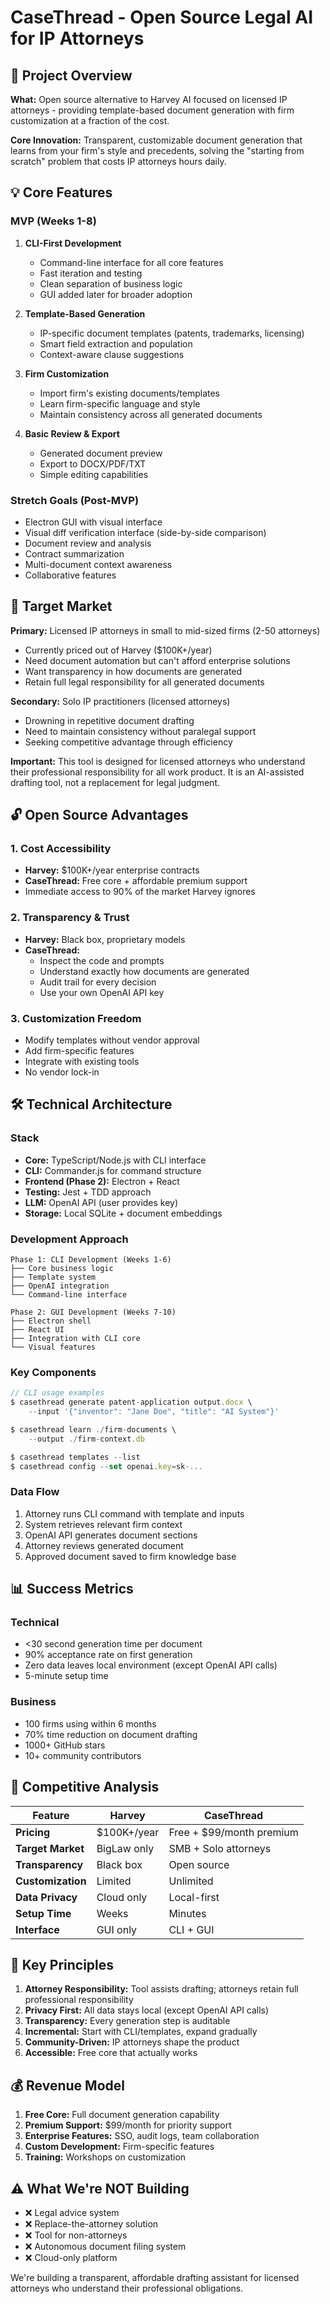 # CaseThread - Open Source Legal AI for IP Attorneys

## 🎯 Project Overview

**What:** Open source alternative to Harvey AI focused on licensed IP attorneys - providing template-based document generation with firm customization at a fraction of the cost.

**Core Innovation:** Transparent, customizable document generation that learns from your firm's style and precedents, solving the "starting from scratch" problem that costs IP attorneys hours daily.

## 💡 Core Features

### MVP (Weeks 1-8)
1. **CLI-First Development**
   - Command-line interface for all core features
   - Fast iteration and testing
   - Clean separation of business logic
   - GUI added later for broader adoption

2. **Template-Based Generation**
   - IP-specific document templates (patents, trademarks, licensing)
   - Smart field extraction and population
   - Context-aware clause suggestions

3. **Firm Customization**
   - Import firm's existing documents/templates
   - Learn firm-specific language and style
   - Maintain consistency across all generated documents

4. **Basic Review & Export**
   - Generated document preview
   - Export to DOCX/PDF/TXT
   - Simple editing capabilities

### Stretch Goals (Post-MVP)
- Electron GUI with visual interface
- Visual diff verification interface (side-by-side comparison)
- Document review and analysis
- Contract summarization
- Multi-document context awareness
- Collaborative features

## 🎯 Target Market

**Primary:** Licensed IP attorneys in small to mid-sized firms (2-50 attorneys)
- Currently priced out of Harvey ($100K+/year)
- Need document automation but can't afford enterprise solutions
- Want transparency in how documents are generated
- Retain full legal responsibility for all generated documents

**Secondary:** Solo IP practitioners (licensed attorneys)
- Drowning in repetitive document drafting
- Need to maintain consistency without paralegal support
- Seeking competitive advantage through efficiency

**Important:** This tool is designed for licensed attorneys who understand their professional responsibility for all work product. It is an AI-assisted drafting tool, not a replacement for legal judgment.

## 🔓 Open Source Advantages

### 1. Cost Accessibility
- **Harvey:** $100K+/year enterprise contracts
- **CaseThread:** Free core + affordable premium support
- Immediate access to 90% of the market Harvey ignores

### 2. Transparency & Trust
- **Harvey:** Black box, proprietary models
- **CaseThread:** 
  - Inspect the code and prompts
  - Understand exactly how documents are generated
  - Audit trail for every decision
  - Use your own OpenAI API key

### 3. Customization Freedom
- Modify templates without vendor approval
- Add firm-specific features
- Integrate with existing tools
- No vendor lock-in

## 🛠️ Technical Architecture

### Stack
- **Core:** TypeScript/Node.js with CLI interface
- **CLI:** Commander.js for command structure
- **Frontend (Phase 2):** Electron + React
- **Testing:** Jest + TDD approach
- **LLM:** OpenAI API (user provides key)
- **Storage:** Local SQLite + document embeddings

### Development Approach
```
Phase 1: CLI Development (Weeks 1-6)
├── Core business logic
├── Template system
├── OpenAI integration
└── Command-line interface

Phase 2: GUI Development (Weeks 7-10)
├── Electron shell
├── React UI
├── Integration with CLI core
└── Visual features
```

### Key Components

```typescript
// CLI usage examples
$ casethread generate patent-application output.docx \
    --input '{"inventor": "Jane Doe", "title": "AI System"}'

$ casethread learn ./firm-documents \
    --output ./firm-context.db

$ casethread templates --list
$ casethread config --set openai.key=sk-...
```

### Data Flow
1. Attorney runs CLI command with template and inputs
2. System retrieves relevant firm context
3. OpenAI API generates document sections
4. Attorney reviews generated document
5. Approved document saved to firm knowledge base

## 📊 Success Metrics

### Technical
- <30 second generation time per document
- 90% acceptance rate on first generation
- Zero data leaves local environment (except OpenAI API calls)
- 5-minute setup time

### Business
- 100 firms using within 6 months
- 70% time reduction on document drafting
- 1000+ GitHub stars
- 10+ community contributors

## 🚀 Competitive Analysis

| Feature | Harvey | CaseThread |
|---------|---------|------------|
| **Pricing** | $100K+/year | Free + $99/month premium |
| **Target Market** | BigLaw only | SMB + Solo attorneys |
| **Transparency** | Black box | Open source |
| **Customization** | Limited | Unlimited |
| **Data Privacy** | Cloud only | Local-first |
| **Setup Time** | Weeks | Minutes |
| **Interface** | GUI only | CLI + GUI |

## 🔑 Key Principles

1. **Attorney Responsibility:** Tool assists drafting; attorneys retain full professional responsibility
2. **Privacy First:** All data stays local (except OpenAI API calls)
3. **Transparency:** Every generation step is auditable
4. **Incremental:** Start with CLI/templates, expand gradually
5. **Community-Driven:** IP attorneys shape the product
6. **Accessible:** Free core that actually works

## 💰 Revenue Model

1. **Free Core:** Full document generation capability
2. **Premium Support:** $99/month for priority support
3. **Enterprise Features:** SSO, audit logs, team collaboration
4. **Custom Development:** Firm-specific features
5. **Training:** Workshops on customization

## ⚠️ What We're NOT Building

- ❌ Legal advice system
- ❌ Replace-the-attorney solution
- ❌ Tool for non-attorneys
- ❌ Autonomous document filing system
- ❌ Cloud-only platform

We're building a transparent, affordable drafting assistant for licensed attorneys who understand their professional obligations. 